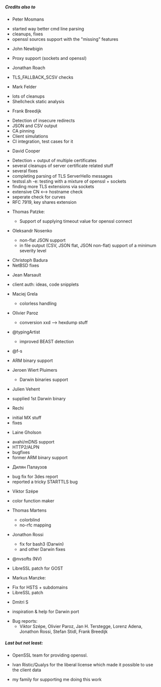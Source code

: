 
##### Credits also to

* Peter Mosmans
 - started way better cmd line parsing
 - cleanups, fixes
 - openssl sources support with the "missing" features

* John Newbigin
 - Proxy support (sockets and openssl)

* Jonathan Roach
 - TLS_FALLBACK_SCSV checks

* Mark Felder
 - lots of cleanups
 - Shellcheck static analysis

* Frank Breedijk
 - Detection of insecure redirects
 - JSON and CSV output
 - CA pinning
 - Client simulations
 - CI integration, test cases for it

* David Cooper
 - Detection + output of multiple certificates
 - several cleanups of server certificate related stuff
 - several fixes
 - completing parsing of TLS ServerHello messages
 - testssl.sh -e: testing with a mixture of openssl + sockets
 - finding more TLS extensions via sockets
 - extensive CN <--> hostname check
 - seperate check for curves
 - RFC 7919, key shares extension
 
* Thomas Patzke:
  - Support of supplying timeout value for openssl connect 
 
* Oleksandr Nosenko
  - non-flat JSON support
  - in file output (CSV, JSON flat, JSON non-flat) support of a minimum severity level 

- Christoph Badura
 - NetBSD fixes

* Jean Marsault
 - client auth: ideas, code snipplets
 
* Maciej Grela 
  - colorless handling

* Olivier Paroz
  - conversion xxd --> hexdump stuff 

* @typingArtist
  - improved BEAST detection

* @f-s
 - ARM binary support  

* Jeroen Wiert Pluimers
  - Darwin binaries support

* Julien Vehent
 - supplied 1st Darwin binary

* Rechi
 - initial MX stuff
 - fixes

* Laine Gholson
 - avahi/mDNS support
 - HTTP2/ALPN
 - bugfixes
 - former ARM binary support

* Дилян Палаузов
 - bug fix for 3des report
 - reported a tricky STARTTLS bug

* Viktor Szépe
 - color function maker

* Thomas Martens
  - colorblind
  - no-rfc mapping

* Jonathon Rossi
  - fix for bash3 (Darwin)
  - and other Darwin fixes

* @nvsofts (NV)
 - LibreSSL patch for GOST

* Markus Manzke: 
 - Fix for HSTS + subdomains
 - LibreSSL patch

* Dmitri S
 - inspiration & help for Darwin port

* Bug reports:
  - Viktor Szépe, Olivier Paroz, Jan H. Terstegge, Lorenz Adena, Jonathon Rossi, Stefan Stidl, Frank Breedijk

##### Last but not least:

* OpenSSL team for providing openssl.

* Ivan Ristic/Qualys for the liberal license which made it possible to use the client data

* my family for supporting me doing this work

